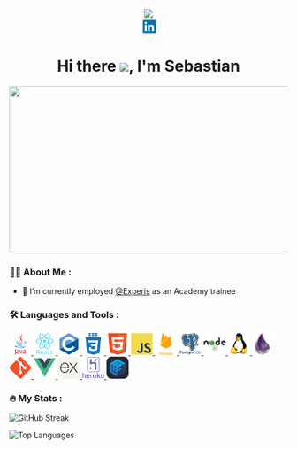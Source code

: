 <div id="header" align="center">
  <img src="https://media.giphy.com/media/zhYSVCirREeIZtONCI/giphy.gif" width="100"/>
  <div id="badges">
    <img src="https://komarev.com/ghpvc/?username=sebgro98&style=flat-square&color=blue" alt=""/>
  <a href="https://www.linkedin.com/in/sebastianrone">
    <img src="https://github.com/devicons/devicon/blob/master/icons/linkedin/linkedin-original.svg" alt="LinkedIn Badge" width="25" height="25"/>
  </a>
    <h1>
  Hi there <img src="https://media.giphy.com/media/hvRJCLFzcasrR4ia7z/giphy.gif" width="30px"/>, I'm Sebastian
    </h1>
  </div>
</div>

<div align="center">
  <img src="https://media.giphy.com/media/dWesBcTLavkZuG35MI/giphy.gif" width="600" height="300"/>
</div>


### :woman_technologist: About Me :

- :telescope: I’m currently employed [@Experis](https://www.experis.se/en) as an Academy trainee

### :hammer_and_wrench: Languages and Tools :
<div>
<a href="https://www.java.com/en/">
  <img src="https://github.com/devicons/devicon/blob/master/icons/java/java-original-wordmark.svg" title="Java" alt="Java" width="40" height="40"/>
</a>
<a href="https://reactjs.org/">
  <img src="https://github.com/devicons/devicon/blob/master/icons/react/react-original-wordmark.svg" title="React" alt="React" width="40" height="40"/>
</a>
  </a>
<a href="https://www.w3schools.com/cpp/">
  <img src="https://github.com/devicons/devicon/blob/master/icons/c/c-original.svg" title="C" alt="C" width="40" height="40"/>
</a>
<a href="https://www.w3schools.com/css/">
  <img src="https://github.com/devicons/devicon/blob/master/icons/css3/css3-plain-wordmark.svg" title="CSS3" alt="CSS" width="40" height="40"/>
<a href="https://www.w3schools.com/html/">
  <img src="https://github.com/devicons/devicon/blob/master/icons/html5/html5-original.svg" title="HTML5" alt="HTML" width="40" height="40"/>
<a href="https://developer.mozilla.org/en-US/docs/Web/JavaScript">
  <img src="https://github.com/devicons/devicon/blob/master/icons/javascript/javascript-original.svg" title="JavaScript" alt="JavaScript" width="40" height="40"/>
<a href="https://firebase.google.com/">
  <img src="https://github.com/devicons/devicon/blob/master/icons/firebase/firebase-plain-wordmark.svg" title="Firebase" alt="Firebase" width="40" height="40"/>
<a href="https://www.postgresql.org/">
  <img src="https://github.com/devicons/devicon/blob/master/icons/postgresql/postgresql-original-wordmark.svg" title="SQL"  alt="SQL" width="40" height="40"/>
<a href="https://nodejs.org/">
  <img src="https://github.com/devicons/devicon/blob/master/icons/nodejs/nodejs-original-wordmark.svg" title="NodeJS" alt="NodeJS" width="40" height="40"/>
<a href="https://www.linux.org/">
  <img src="https://github.com/devicons/devicon/blob/master/icons/linux/linux-original.svg" title="Linux" alt="Linux" width="40" height="40"/>
<a href="https://elixir-lang.org/">
  <img src="https://github.com/devicons/devicon/blob/master/icons/elixir/elixir-original.svg" title="Elixir" alt="Elixir" width="40" height="40"/>
<a href="https://git-scm.com/">
  <img src="https://github.com/devicons/devicon/blob/master/icons/git/git-original.svg" title="Git" alt="Git" width="40" height="40"/>
<a href="https://vuejs.org/">
  <img src="https://github.com/devicons/devicon/blob/master/icons/vuejs/vuejs-original.svg" title="VueJs" alt="VueJs" width="40" height="40"/>
  <a href="https://expressjs.com/">
  <img src="https://github.com/tandpfun/skill-icons/blob/main/icons/ExpressJS-Light.svg" title="Expressjs" alt="Expressjs" width="40" height="40"/>
</a>
<a href="https://heroku.com/">
  <img src="https://github.com/devicons/devicon/blob/master/icons/heroku/heroku-original-wordmark.svg" title="Heroku" alt="Heroku" width="40" height="40"/>
</a>
  <a href="https://sequelize.org/">
  <img src="https://github.com/tandpfun/skill-icons/blob/main/icons/Sequelize-Dark.svg" title="Sequelize" alt="Sequelize" width="40" height="40"/>
</a>
</div>

### :fire: My Stats :
![GitHub Streak](http://github-readme-streak-stats.herokuapp.com?user=sebgro98&theme=dark&hide_border=true)

![Top Languages](https://github-readme-stats.vercel.app/api/top-langs/?username=sebgro98&layout=compact&theme=dark&hide_border=true)
